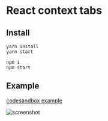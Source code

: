 # React context tabs

## Install

```
yarn install
yarn start

npm i
npm start
```

## Example

[codesandbox example](https://codesandbox.io/s/react-context-tabs-3v3i0)

![screenshot]()
